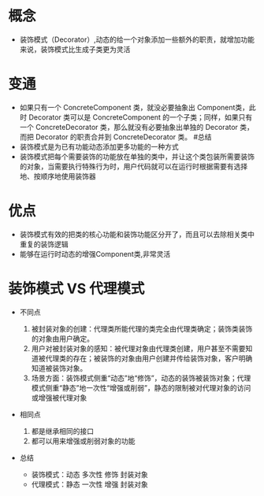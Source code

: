 # 概念
- 装饰模式（Decorator）,动态的给一个对象添加一些额外的职责，就增加功能来说，装饰模式比生成子类更为灵活

# 变通
- 如果只有一个 ConcreteComponent 类，就没必要抽象出 Component类，此时 Decorator 类可以是 ConcreteComponent 的一个子类；同样，如果只有一个 ConcreteDecorator 类，那么就没有必要抽象出单独的 Decorator 类，而把 Decorator 的职责合并到 ConcreteDecorator 类。
#总结
- 装饰模式是为已有功能动态添加更多功能的一种方式
- 装饰模式把每个需要装饰的功能放在单独的类中，并让这个类包装所需要装饰的对象，当需要执行特殊行为时，用户代码就可以在运行时根据需要有选择地、按顺序地使用装饰器

# 优点
- 装饰模式有效的把类的核心功能和装饰功能区分开了，而且可以去除相关类中重复的装饰逻辑
- 能够在运行时动态的增强Component类,非常灵活


# 装饰模式 VS 代理模式
- 不同点
    1. 被封装对象的创建：代理类所能代理的类完全由代理类确定；装饰类装饰的对象由用户确定。
    2. 用户对被封装对象的感知：被代理对象由代理类创建，用户甚至不需要知道被代理类的存在；被装饰的对象由用户创建并传给装饰对象，客户明确知道被装饰对象。
    4. 场景方面：装饰模式侧重“动态”地“修饰”，动态的装饰被装饰对象；代理模式侧重“静态”地一次性“增强或削弱”，静态的限制被对代理对象的访问或增强被代理对象
- 相同点
    1. 都是继承相同的接口
    2. 都可以用来增强或削弱对象的功能

- 总结
    - 装饰模式：动态 多次性 修饰 封装对象
    - 代理模式：静态 一次性 增强 封装对象
